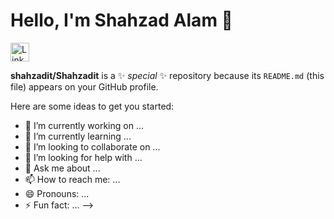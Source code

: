 # Hello, I'm Shahzad Alam 👋

<a href="https://www.linkedin.com/in/shahzad-alam-21b5829/" target="_blank">
  <img src="path/to/linkedin_icon.png" alt="LinkedIn Profile" style="width: 30px; height: 30px;">
</a>

**shahzadit/Shahzadit** is a ✨ _special_ ✨ repository because its `README.md` (this file) appears on your GitHub profile.

Here are some ideas to get you started:

- 🔭 I’m currently working on ...
- 🌱 I’m currently learning ...
- 👯 I’m looking to collaborate on ...
- 🤔 I’m looking for help with ...
- 💬 Ask me about ...
- 📫 How to reach me: ...
- 😄 Pronouns: ...
- ⚡ Fun fact: ...
-->

